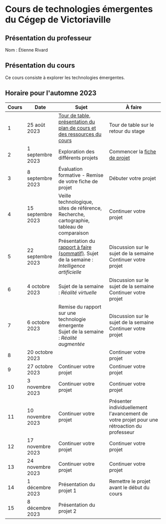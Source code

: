 # Cours de technologies émergentes du Cégep de Victoriaville

## Présentation du professeur

Nom : Étienne Rivard

## Présentation du cours

Ce cours consiste à explorer les technologies émergentes.

## Horaire pour l'automne 2023

| Cours | Date              | Sujet                                                                                                                 | À faire                                                                                    |
| ----- | ----------------- | --------------------------------------------------------------------------------------------------------------------- | ------------------------------------------------------------------------------------------ |
| 1     | 25 août 2023      | [Tour de table, présentation du plan de cours et des ressources du cours](introduction.md)                            | Tour de table sur le retour du stage                                                       |
| 2     | 1 septembre 2023  | Exploration des différents projets                                                                                    | Commencer la [fiche de projet](fiche-de-projet.md)                                         |
| 3     | 8 septembre 2023  | Évaluation formative - Remise de votre fiche de projet                                                                | Débuter votre projet                                                                       |
| 4     | 15 septembre 2023 | Veille technologique, sites de référence, Recherche, cartographie, tableau de comparaison                             | Continuer votre projet                                                                     |
| 5     | 22 septembre 2023 | Présentation du [rapport à faire (sommatif)](rapport-de-techno.md). Sujet de la semaine : _Intelligence artificielle_ | Discussion sur le sujet de la semaine <br/> Continuer votre projet                         |
| 6     | 4 octobre 2023    | Sujet de la semaine : _Réalité virtuelle_                                                                             | Discussion sur le sujet de la semaine <br/> Continuer votre projet                         |
| 7     | 6 octobre 2023    | Remise du rapport sur une technologie émergente <br/> Sujet de la semaine : _Réalité augmentée_                       | Discussion sur le sujet de la semaine <br/> Continuer votre projet                         |
| 8     | 20 octobre 2023   |                                                                                                                       | Continuer votre projet                                                                     |
| 9     | 27 octobre 2023   | Continuer votre projet                                                                                                | Continuer votre projet                                                                     |
| 10    | 3 novembre 2023   | Continuer votre projet                                                                                                | Continuer votre projet                                                                     |
| 11    | 10 novembre 2023  | Continuer votre projet                                                                                                | Présenter individuellement l'avancement de votre projet pour une rétroaction du professeur |
| 12    | 17 novembre 2023  | Continuer votre projet                                                                                                | Continuer votre projet                                                                     |
| 13    | 24 novembre 2023  | Continuer votre projet                                                                                                | Continuer votre projet                                                                     |
| 14    | 1 décembre 2023   | Présentation du projet 1                                                                                              | Remettre le projet avant le début du cours                                                 |
| 15    | 8 décembre 2023   | Présentation du projet 2                                                                                              |
